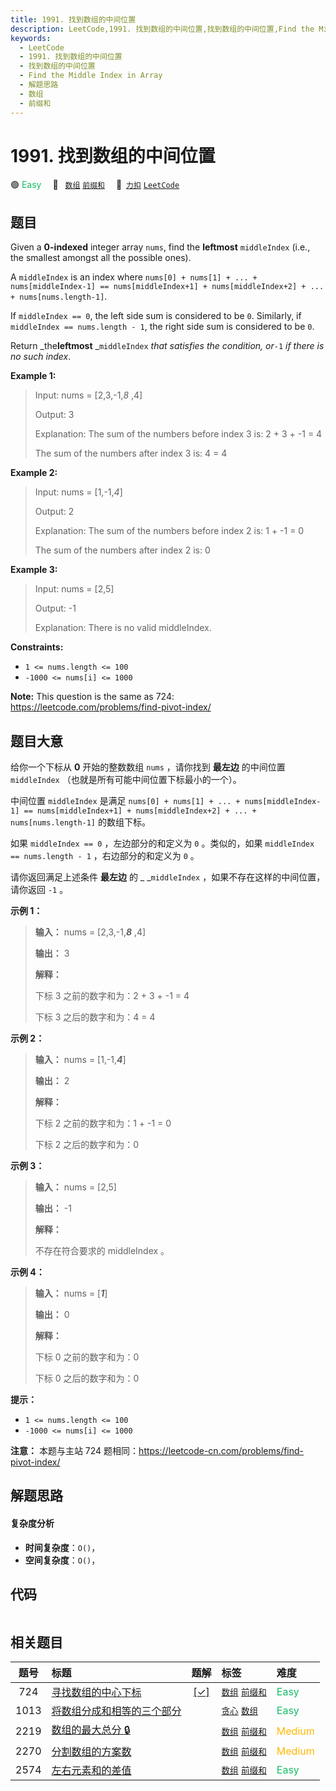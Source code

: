 ```yaml
---
title: 1991. 找到数组的中间位置
description: LeetCode,1991. 找到数组的中间位置,找到数组的中间位置,Find the Middle Index in Array,解题思路,数组,前缀和
keywords:
  - LeetCode
  - 1991. 找到数组的中间位置
  - 找到数组的中间位置
  - Find the Middle Index in Array
  - 解题思路
  - 数组
  - 前缀和
---
```


# 1991. 找到数组的中间位置

🟢 <font color=#15bd66>Easy</font>&emsp; 🔖&ensp; [`数组`](/tag/array.md) [`前缀和`](/tag/prefix-sum.md)&emsp; 🔗&ensp;[`力扣`](https://leetcode.cn/problems/find-the-middle-index-in-array) [`LeetCode`](https://leetcode.com/problems/find-the-middle-index-in-array)

## 题目

Given a **0-indexed** integer array `nums`, find the **leftmost**
`middleIndex` (i.e., the smallest amongst all the possible ones).

A `middleIndex` is an index where `nums[0] + nums[1] + ... +
nums[middleIndex-1] == nums[middleIndex+1] + nums[middleIndex+2] + ... +
nums[nums.length-1]`.

If `middleIndex == 0`, the left side sum is considered to be `0`. Similarly,
if `middleIndex == nums.length - 1`, the right side sum is considered to be
`0`.

Return _the**leftmost** _`middleIndex` _that satisfies the condition, or_`-1`
_if there is no such index_.



**Example 1:**

> Input: nums = [2,3,-1,_8_ ,4]
> 
> Output: 3
> 
> Explanation: The sum of the numbers before index 3 is: 2 + 3 + -1 = 4
> 
> The sum of the numbers after index 3 is: 4 = 4

**Example 2:**

> Input: nums = [1,-1,_4_]
> 
> Output: 2
> 
> Explanation: The sum of the numbers before index 2 is: 1 + -1 = 0
> 
> The sum of the numbers after index 2 is: 0

**Example 3:**

> Input: nums = [2,5]
> 
> Output: -1
> 
> Explanation: There is no valid middleIndex.

**Constraints:**

  * `1 <= nums.length <= 100`
  * `-1000 <= nums[i] <= 1000`



**Note:** This question is the same as 724:
<https://leetcode.com/problems/find-pivot-index/>


## 题目大意

给你一个下标从 **0**  开始的整数数组 `nums` ，请你找到 **最左边**  的中间位置 `middleIndex`
（也就是所有可能中间位置下标最小的一个）。

中间位置 `middleIndex` 是满足 `nums[0] + nums[1] + ... + nums[middleIndex-1] ==
nums[middleIndex+1] + nums[middleIndex+2] + ... + nums[nums.length-1]` 的数组下标。

如果 `middleIndex == 0` ，左边部分的和定义为 `0` 。类似的，如果 `middleIndex == nums.length - 1`
，右边部分的和定义为 `0` 。

请你返回满足上述条件 **最左边**  的 _ _`middleIndex` ，如果不存在这样的中间位置，请你返回 `-1` 。



**示例 1：**

> 
> 
> 
> 
> 
> **输入：** nums = [2,3,-1,_**8**_ ,4]
> 
> **输出：** 3
> 
> **解释：**
> 
> 下标 3 之前的数字和为：2 + 3 + -1 = 4
> 
> 下标 3 之后的数字和为：4 = 4
> 
> 

**示例 2：**

> 
> 
> 
> 
> 
> **输入：** nums = [1,-1,_**4**_]
> 
> **输出：** 2
> 
> **解释：**
> 
> 下标 2 之前的数字和为：1 + -1 = 0
> 
> 下标 2 之后的数字和为：0
> 
> 

**示例 3：**

> 
> 
> 
> 
> 
> **输入：** nums = [2,5]
> 
> **输出：** -1
> 
> **解释：**
> 
> 不存在符合要求的 middleIndex 。
> 
> 

**示例 4：**

> 
> 
> 
> 
> 
> **输入：** nums = [_**1**_]
> 
> **输出：** 0
> 
> **解释：**
> 
> 下标 0 之前的数字和为：0
> 
> 下标 0 之后的数字和为：0
> 
> 



**提示：**

  * `1 <= nums.length <= 100`
  * `-1000 <= nums[i] <= 1000`



**注意：** 本题与主站 724 题相同：<https://leetcode-cn.com/problems/find-pivot-index/>


## 解题思路

#### 复杂度分析

- **时间复杂度**：`O()`，
- **空间复杂度**：`O()`，

## 代码

```javascript

```

## 相关题目

<!-- prettier-ignore -->
| 题号 | 标题 | 题解 | 标签 | 难度 |
| :------: | :------ | :------: | :------ | :------ |
| 724 | [寻找数组的中心下标](https://leetcode.com/problems/find-pivot-index) | [[✓]](/problem/0724.md) |  [`数组`](/tag/array.md) [`前缀和`](/tag/prefix-sum.md) | <font color=#15bd66>Easy</font> |
| 1013 | [将数组分成和相等的三个部分](https://leetcode.com/problems/partition-array-into-three-parts-with-equal-sum) |  |  [`贪心`](/tag/greedy.md) [`数组`](/tag/array.md) | <font color=#15bd66>Easy</font> |
| 2219 | [数组的最大总分 🔒](https://leetcode.com/problems/maximum-sum-score-of-array) |  |  [`数组`](/tag/array.md) [`前缀和`](/tag/prefix-sum.md) | <font color=#ffb800>Medium</font> |
| 2270 | [分割数组的方案数](https://leetcode.com/problems/number-of-ways-to-split-array) |  |  [`数组`](/tag/array.md) [`前缀和`](/tag/prefix-sum.md) | <font color=#ffb800>Medium</font> |
| 2574 | [左右元素和的差值](https://leetcode.com/problems/left-and-right-sum-differences) |  |  [`数组`](/tag/array.md) [`前缀和`](/tag/prefix-sum.md) | <font color=#15bd66>Easy</font> |